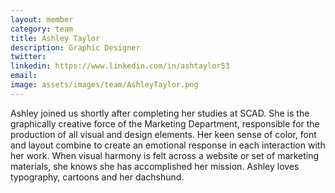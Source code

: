 ```yaml
---
layout: member
category: team
title: Ashley Taylor
description: Graphic Designer
twitter:
linkedin: https://www.linkedin.com/in/ashtaylor53
email:
image: assets/images/team/AshleyTaylor.png
---
```

Ashley joined us shortly after completing her studies at SCAD. She is the graphically creative force of the Marketing Department, responsible for the production of all visual and design elements. Her keen sense of color, font and layout combine to create an emotional response in each interaction with her work. When visual harmony is felt across a website or set of marketing materials, she knows she has accomplished her mission. Ashley loves typography, cartoons and her dachshund.
